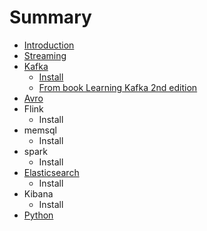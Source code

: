 # Summary

* [Introduction](README.md)
* [Streaming](summary.md)
* [Kafka](kafka.md)
   * [Install](install.md)
   * [From book Learning Kafka 2nd edition](from_book_learning_kafka_2nd_edition.md)
* [Avro](avro.md)
* Flink
   * Install
* memsql
   * Install
* spark
   * Install
* [Elasticsearch](elasticsearch.md)
   * Install
* Kibana
   * Install
* [Python](python.md)

